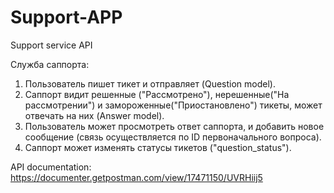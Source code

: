 # Support-APP
Support service API

Служба саппорта:
1) Пользователь пишет тикет и отправляет (Question model).
2) Саппорт видит решенные ("Рассмотрено"), нерешенные("На рассмотрении") и замороженные("Приостановлено") тикеты, может отвечать на них (Answer model).
3) Пользователь может просмотреть ответ саппорта, и добавить новое сообщение (связь осуществляется по ID первоначального вопроса).
4) Саппорт может изменять статусы тикетов ("question_status").


API documentation:
https://documenter.getpostman.com/view/17471150/UVRHiij5
